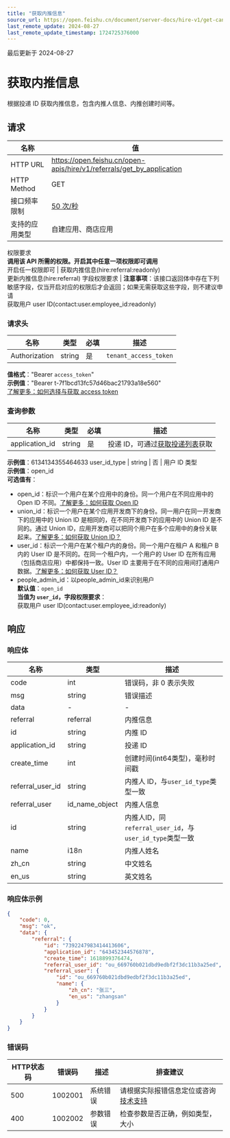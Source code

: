 ```yaml
---
title: "获取内推信息"
source_url: https://open.feishu.cn/document/server-docs/hire-v1/get-candidates/referral/get_by_application
last_remote_update: 2024-08-27
last_remote_update_timestamp: 1724725376000
---
```

最后更新于 2024-08-27

# 获取内推信息

根据投递 ID 获取内推信息，包含内推人信息、内推创建时间等。

## 请求
名称 | 值
---|---
HTTP URL | https://open.feishu.cn/open-apis/hire/v1/referrals/get_by_application
HTTP Method | GET
接口频率限制 | [50 次/秒](https://open.feishu.cn/document/ukTMukTMukTM/uUzN04SN3QjL1cDN)
支持的应用类型 | 自建应用、商店应用
权限要求  
            **调用该 API 所需的权限。开启其中任意一项权限即可调用**  
            开启任一权限即可 | 获取内推信息(hire:referral:readonly)  
            更新内推信息(hire:referral)
字段权限要求 | **注意事项**：该接口返回体中存在下列敏感字段，仅当开启对应的权限后才会返回；如果无需获取这些字段，则不建议申请  
        获取用户 user ID(contact:user.employee_id:readonly)

### 请求头

名称 | 类型 | 必填 | 描述
--- | --- | --- | ---
Authorization | string | 是 | `tenant_access_token`  
**值格式**："Bearer `access_token`"  
**示例值**："Bearer t-7f1bcd13fc57d46bac21793a18e560"  
[了解更多：如何选择与获取 access token](https://open.feishu.cn/document/uAjLw4CM/ugTN1YjL4UTN24CO1UjN/trouble-shooting/how-to-choose-which-type-of-token-to-use)

### 查询参数

名称 | 类型 | 必填 | 描述
--- | --- | --- | ---
application_id | string | 是 | 投递 ID，可通过[获取投递列表](https://open.feishu.cn/document/ukTMukTMukTM/uMzM1YjLzMTN24yMzUjN/hire-v1/application/list)获取  
**示例值**：6134134355464633
user_id_type | string | 否 | 用户 ID 类型  
**示例值**：open_id  
**可选值有**：  
- open_id：标识一个用户在某个应用中的身份。同一个用户在不同应用中的 Open ID 不同。[了解更多：如何获取 Open ID](https://open.feishu.cn/document/uAjLw4CM/ugTN1YjL4UTN24CO1UjN/trouble-shooting/how-to-obtain-openid)  
- union_id：标识一个用户在某个应用开发商下的身份。同一用户在同一开发商下的应用中的 Union ID 是相同的，在不同开发商下的应用中的 Union ID 是不同的。通过 Union ID，应用开发商可以把同个用户在多个应用中的身份关联起来。[了解更多：如何获取 Union ID？](https://open.feishu.cn/document/uAjLw4CM/ugTN1YjL4UTN24CO1UjN/trouble-shooting/how-to-obtain-union-id)  
- user_id：标识一个用户在某个租户内的身份。同一个用户在租户 A 和租户 B 内的 User ID 是不同的。在同一个租户内，一个用户的 User ID 在所有应用（包括商店应用）中都保持一致。User ID 主要用于在不同的应用间打通用户数据。[了解更多：如何获取 User ID？](https://open.feishu.cn/document/uAjLw4CM/ugTN1YjL4UTN24CO1UjN/trouble-shooting/how-to-obtain-user-id)  
- people_admin_id：以people_admin_id来识别用户  
**默认值**：`open_id`  
**当值为 `user_id`，字段权限要求**：  
获取用户 user ID(contact:user.employee_id:readonly)

## 响应

### 响应体

名称 | 类型 | 描述
--- | --- | ---
code | int | 错误码，非 0 表示失败
msg | string | 错误描述
data | \- | \-
referral | referral | 内推信息
id | string | 内推 ID
application_id | string | 投递 ID
create_time | int | 创建时间(int64类型)，毫秒时间戳
referral_user_id | string | 内推人 ID，与`user_id_type`类型一致
referral_user | id_name_object | 内推人信息
id | string | 内推人ID，同`referral_user_id`，与`user_id_type`类型一致
name | i18n | 内推人姓名
zh_cn | string | 中文姓名
en_us | string | 英文姓名

### 响应体示例
```json
{
    "code": 0,
    "msg": "ok",
    "data": {
        "referral": {
            "id": "7392247983414413606",
            "application_id": "643452344576878",
            "create_time": 1618899376474,
            "referral_user_id": "ou_669760b021dbd9edbf2f3dc11b3a25ed",
            "referral_user": {
                "id": "ou_669760b021dbd9edbf2f3dc11b3a25ed",
                "name": {
                    "zh_cn": "张三",
                    "en_us": "zhangsan"
                }
            }
        }
    }
}
```

### 错误码

HTTP状态码 | 错误码 | 描述 | 排查建议
--- | --- | --- | ---
500 | 1002001 | 系统错误 | 请根据实际报错信息定位或咨询[技术支持](https://applink.feishu.cn/TLJpeNdW)
400 | 1002002 | 参数错误 | 检查参数是否正确，例如类型，大小
